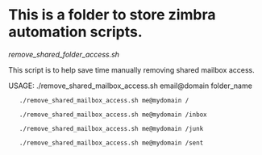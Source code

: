 # This is a folder to store zimbra automation scripts.


_remove_shared_folder_access.sh_ 

This script is to help save time manually removing shared mailbox access. 

 USAGE: ./remove_shared_mailbox_access.sh email@domain folder_name


       ./remove_shared_mailbox_access.sh me@mydomain /

       ./remove_shared_mailbox_access.sh me@mydomain /inbox

       ./remove_shared_mailbox_access.sh me@mydomain /junk

       ./remove_shared_mailbox_access.sh me@mydomain /sent

